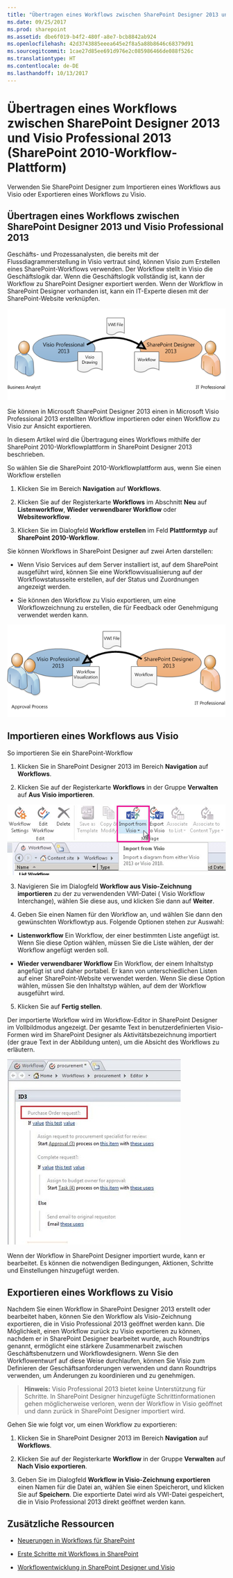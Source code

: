 ```yaml
---
title: "Übertragen eines Workflows zwischen SharePoint Designer 2013 und Visio Professional 2013 (SharePoint 2010-Workflow-Plattform)"
ms.date: 09/25/2017
ms.prod: sharepoint
ms.assetid: dbe6f019-b4f2-480f-a8e7-bcb8842ab924
ms.openlocfilehash: 42d3743885eeea645e2f8a5a88b8646c68379d91
ms.sourcegitcommit: 1cae27d85ee691d976e2c085986466de088f526c
ms.translationtype: HT
ms.contentlocale: de-DE
ms.lasthandoff: 10/13/2017
---
```

# <a name="transfer-a-workflow-between-sharepoint-designer-2013-and-visio-professional-2013-sharepoint-2010-workflow-platform"></a>Übertragen eines Workflows zwischen SharePoint Designer 2013 und Visio Professional 2013 (SharePoint 2010-Workflow-Plattform)
Verwenden Sie SharePoint Designer zum Importieren eines Workflows aus Visio oder Exportieren eines Workflows zu Visio.
## <a name="transferring-a-workflow-between-sharepoint-designer-2013-and-visio-professional-2013"></a>Übertragen eines Workflows zwischen SharePoint Designer 2013 und Visio Professional 2013
<a name="section1"> </a>

Geschäfts- und Prozessanalysten, die bereits mit der Flussdiagrammerstellung in Visio vertraut sind, können Visio zum Erstellen eines SharePoint-Workflows verwenden. Der Workflow stellt in Visio die Geschäftslogik dar. Wenn die Geschäftslogik vollständig ist, kann der Workflow zu SharePoint Designer exportiert werden. Wenn der Workflow in SharePoint Designer vorhanden ist, kann ein IT-Experte diesen mit der SharePoint-Website verknüpfen.
  
    
    

  
    
    
![Übersetzen von Geschäftslogik in Workflowregeln](../images/spd15-wf-importFromVisio.png)
  
    
    
Sie können in Microsoft SharePoint Designer 2013 einen in Microsoft Visio Professional 2013 erstellten Workflow importieren oder einen Workflow zu Visio zur Ansicht exportieren. 
  
    
    
In diesem Artikel wird die Übertragung eines Workflows mithilfe der SharePoint 2010-Workflowplattform in SharePoint Designer 2013 beschrieben.
  
    
    
So wählen Sie die SharePoint 2010-Workflowplattform aus, wenn Sie einen Workflow erstellen
  
    
    

  
    
    

1. Klicken Sie im Bereich **Navigation** auf **Workflows**.
    
  
2. Klicken Sie auf der Registerkarte **Workflows** im Abschnitt **Neu** auf **Listenworkflow**, **Wieder verwendbarer Workflow** oder **Websiteworkflow**.
    
  
3. Klicken Sie im Dialogfeld **Workflow erstellen** im Feld **Plattformtyp** auf **SharePoint 2010-Workflow**.
    
  
Sie können Workflows in SharePoint Designer auf zwei Arten darstellen:
  
    
    

- Wenn Visio Services auf dem Server installiert ist, auf dem SharePoint ausgeführt wird, können Sie eine Workflowvisualisierung auf der Workflowstatusseite erstellen, auf der Status und Zuordnungen angezeigt werden.
    
  
- Sie können den Workflow zu Visio exportieren, um eine Workflowzeichnung zu erstellen, die für Feedback oder Genehmigung verwendet werden kann.
    
  

  
    
    
![Workflowdiagramme können in Visio exportiert werden](../images/spd15-wf-exportToVisio.png)
  
    
    

  
    
    

  
    
    

## <a name="import-a-workflow-from-visio"></a>Importieren eines Workflows aus Visio
<a name="section2"> </a>

So importieren Sie ein SharePoint-Workflow
  
    
    

1. Klicken Sie in SharePoint Designer 2013 im Bereich **Navigation** auf **Workflows**.
    
  
2. Klicken Sie auf der Registerkarte **Workflows** in der Gruppe **Verwalten** auf **Aus Visio importieren**.
    
  ![Importworkflow](../images/spd15-ImportFromVisio.JPG)
  

  

  
3. Navigieren Sie im Dialogfeld **Workflow aus Visio-Zeichnung importieren** zu der zu verwendenden VWI-Datei ( Visio Workflow Interchange), wählen Sie diese aus, und klicken Sie dann auf **Weiter**.
    
  
4. Geben Sie einen Namen für den Workflow an, und wählen Sie dann den gewünschten Workflowtyp aus. Folgende Optionen stehen zur Auswahl:
    
  - **Listenworkflow** Ein Workflow, der einer bestimmten Liste angefügt ist. Wenn Sie diese Option wählen, müssen Sie die Liste wählen, der der Workflow angefügt werden soll.
    
  
  - **Wieder verwendbarer Workflow** Ein Workflow, der einem Inhaltstyp angefügt ist und daher portabel. Er kann von unterschiedlichen Listen auf einer SharePoint-Website verwendet werden. Wenn Sie diese Option wählen, müssen Sie den Inhaltstyp wählen, auf dem der Workflow ausgeführt wird.
    
  
5. Klicken Sie auf **Fertig stellen**.
    
  
Der importierte Workflow wird im Workflow-Editor in SharePoint Designer im Vollbildmodus angezeigt. Der gesamte Text in benutzerdefinierten Visio-Formen wird im SharePoint Designer als Aktivitätsbezeichnung importiert (der graue Text in der Abbildung unten), um die Absicht des Workflows zu erläutern.
  
    
    

  
    
    
![Importierter Workflow](../images/spd15-wf-PO.JPG)
  
    
    
Wenn der Workflow in SharePoint Designer importiert wurde, kann er bearbeitet. Es können die notwendigen Bedingungen, Aktionen, Schritte und Einstellungen hinzugefügt werden. 
  
    
    

## <a name="export-a-workflow-to-visio"></a>Exportieren eines Workflows zu Visio
<a name="section3"> </a>

Nachdem Sie einen Workflow in SharePoint Designer 2013 erstellt oder bearbeitet haben, können Sie den Workflow als Visio-Zeichnung exportieren, die in Visio Professional 2013 geöffnet werden kann. Die Möglichkeit, einen Workflow zurück zu Visio exportieren zu können, nachdem er in SharePoint Designer bearbeitet wurde, auch Roundtrips genannt, ermöglicht eine stärkere Zusammenarbeit zwischen Geschäftsbenutzern und Workflowdesignern. Wenn Sie den Workflowentwurf auf diese Weise durchlaufen, können Sie Visio zum Definieren der Geschäftsanforderungen verwenden und dann Roundtrips verwenden, um Änderungen zu koordinieren und zu genehmigen.
  
    
    

> **Hinweis:** Visio Professional 2013 bietet keine Unterstützung für Schritte. In SharePoint Designer hinzugefügte Schrittinformationen gehen möglicherweise verloren, wenn der Workflow in Visio geöffnet und dann zurück in SharePoint Designer importiert wird. 
  
    
    

Gehen Sie wie folgt vor, um einen Workflow zu exportieren:
  
    
    

1. Klicken Sie in SharePoint Designer 2013 im Bereich **Navigation** auf **Workflows**.
    
  
2. Klicken Sie auf der Registerkarte **Workflow** in der Gruppe **Verwalten** auf **Nach Visio exportieren**.
    
  
3. Geben Sie im Dialogfeld **Workflow in Visio-Zeichnung exportieren** einen Namen für die Datei an, wählen Sie einen Speicherort, und klicken Sie auf **Speichern**. Die exportierte Datei wird als VWI-Datei gespeichert, die in Visio Professional 2013 direkt geöffnet werden kann.
    
  

## <a name="additional-resources"></a>Zusätzliche Ressourcen
<a name="bk_addresources"> </a>


-  [Neuerungen in Workflows für SharePoint](what-s-new-in-workflows-for-sharepoint.md)
    
  
-  [Erste Schritte mit Workflows in SharePoint](get-started-with-workflows-in-sharepoint.md)
    
  
-  [Workflowentwicklung in SharePoint Designer und Visio](workflow-development-in-sharepoint-designer-and-visio.md)
    
  

  
    
    

